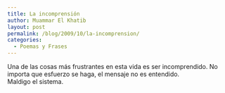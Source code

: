 ```yaml
---
title: La incomprensión
author: Muammar El Khatib
layout: post
permalink: /blog/2009/10/la-incomprension/
categories:
  - Poemas y Frases
---
```

Una de las cosas más frustrantes en esta vida es ser incomprendido. No importa que esfuerzo se haga, el mensaje no es entendido.  
Maldigo el sistema.